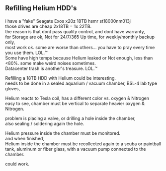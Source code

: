 ## Refilling Helium HDD's </p>

i have a "fake" Seagate Exos x20z 18TB hsmr st18000nm013j  </br>
those drives are cheap 2x18TB = 1x 22TB. </br>
the reason is that dont pass quality control, and dont have warranty,  </br>
for Storage are ok, Not for 24/7/365 Up time, for weekly/monthly backup only, </br>
most work ok. some are worse than others... you have to pray every time you use them. LOL.™ </br>
Some have high temps because Helium leaked or Not enough, less than <80%. some make weird noises sometimes. </br>
Datacenter trash is another's treasure. LOL.™

Refilling a 18TB HDD with Helium could be interesting. </br>
needs to be done in a sealed aquarium / vacuum chamber, BSL-4 lab type gloves, </p>
 
Helium reacts to Tesla coil, has a different color vs. oxygen & Nitrogen </br> 
easy to see, chamber must be vertical to separate heavier oxygen & Nitrogen.

problem is placing a valve, or drilling a hole inside the chamber, </br>
also sealing / soldering again the hole. </p>

Helium pressure inside the chamber must be monitored. </br>
and when finished,  </br>
Helium inside the chamber must be recollected again to a scuba or paintball tank, aluminum or fiber glass,
with a vacuum pump connected to the chamber. </p>

could work. </p>

